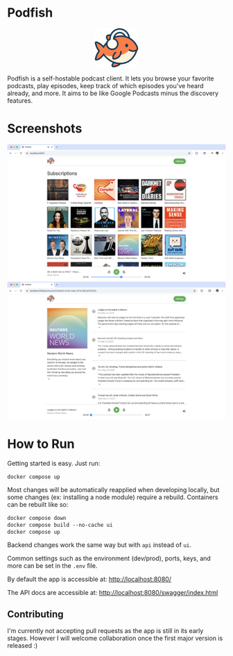 # Podfish

<p align="center">
<img src="ui/public/logo.svg" width=20%>
</p>

Podfish is a self-hostable podcast client. It lets you browse your favorite podcasts, play episodes, keep track of which episodes you've heard already, and more. It aims to be like Google Podcasts minus the discovery features.

# Screenshots

![demo](/screenshot-1.png)
![demo](/screenshot-2.png)

# How to Run

Getting started is easy. Just run:
```
docker compose up
```

Most changes will be automatically reapplied when developing locally, but some changes (ex: installing a node module) require a rebuild. Containers can be rebuilt like so:
```
docker compose down
docker compose build --no-cache ui
docker compose up
```
Backend changes work the same way but with `api` instead of `ui`.

Common settings such as the environment (dev/prod), ports, keys, and more can be set in the `.env` file.

By default the app is accessible at: [http://localhost:8080/](http://localhost:8080/)

The API docs are accessible at: [http://localhost:8080/swagger/index.html](http://localhost:8080/swagger/index.html)

## Contributing

I'm currently not accepting pull requests as the app is still in its early stages. However I will welcome collaboration once the first major version is released :)
